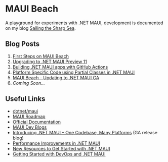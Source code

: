# MAUI Beach

A playground for experiments with .NET MAUI, development is documented on my blog [Sailing the Sharp Sea](https://blog.taranissoftware.com/series/xamarin-maui).


## Blog Posts

1. [First Steps on MAUI Beach](https://blog.taranissoftware.com/first-steps-on-maui-beach)
2. [Upgrading to .NET MAUI Preview 11](https://blog.taranissoftware.com/upgrading-to-net-maui-preview-11)
3. [Building .NET MAUI apps with GitHub Actions](https://blog.taranissoftware.com/building-net-maui-apps-with-github-actions)
4. [Platform Specific Code using Partial Classes in .NET MAUI](https://blog.taranissoftware.com/platform-specific-code-using-partial-classes-in-net-maui) 
5. [MAUI Beach - Updating to .NET MAUI GA](https://blog.taranissoftware.com/maui-beach-updating-to-net-maui-ga)
6. *Coming Soon...*


## Useful Links

- [dotnet/maui](https://github.com/dotnet/maui)
- [MAUI Roadmap](https://github.com/dotnet/maui/wiki/Roadmap)
- [Official Documentation](https://docs.microsoft.com/dotnet/maui/)
- [MAUI Dev Blogs](https://devblogs.microsoft.com/dotnet/category/maui/)
- [Introducing .NET MAUI – One Codebase, Many Platforms](https://devblogs.microsoft.com/dotnet/introducing-dotnet-maui-one-codebase-many-platforms/) (GA release blog)
- [Performance Improvements in .NET MAUI](https://devblogs.microsoft.com/dotnet/performance-improvements-in-dotnet-maui/)
- [New Resources to Get Started with .NET MAUI](https://devblogs.microsoft.com/dotnet/learn-dotnet-maui/)
- [Getting Started with DevOps and .NET MAUI](https://devblogs.microsoft.com/dotnet/devops-for-dotnet-maui/)
